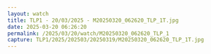 ```yaml
---
layout: watch
title: TLP1 - 20/03/2025 - M20250320_062620_TLP_1T.jpg
date: 2025-03-20 06:26:20
permalink: /2025/03/20/watch/M20250320_062620_TLP_1
capture: TLP1/2025/202503/20250319/M20250320_062620_TLP_1T.jpg
---
```

